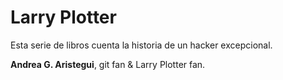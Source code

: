 # Larry Plotter

Esta serie de libros cuenta la historia de un hacker excepcional.

**Andrea G. Aristegui**, git fan & Larry Plotter fan.
